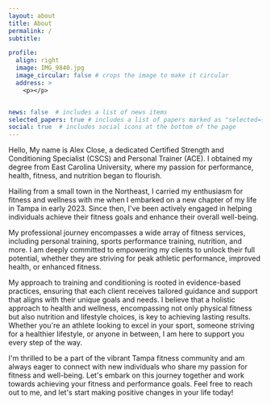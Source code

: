 ```yaml
---
layout: about
title: About
permalink: /
subtitle: 

profile:
  align: right
  image: IMG_9840.jpg
  image_circular: false # crops the image to make it circular
  address: >
    <p></p>


news: false  # includes a list of news items
selected_papers: true # includes a list of papers marked as "selected={true}"
social: true  # includes social icons at the bottom of the page
---
```


Hello, My name is Alex Close, a dedicated Certified Strength and Conditioning Specialist (CSCS) and Personal Trainer (ACE). I obtained my degree from East Carolina University, where my passion for performance, health, fitness, and nutrition began to flourish.

Hailing from a small town in the Northeast, I carried my enthusiasm for fitness and wellness with me when I embarked on a new chapter of my life in Tampa in early 2023. Since then, I've been actively engaged in helping individuals achieve their fitness goals and enhance their overall well-being.

My professional journey encompasses a wide array of fitness services, including personal training, sports performance training, nutrition, and more. I am deeply committed to empowering my clients to unlock their full potential, whether they are striving for peak athletic performance, improved health, or enhanced fitness.

My approach to training and conditioning is rooted in evidence-based practices, ensuring that each client receives tailored guidance and support that aligns with their unique goals and needs. I believe that a holistic approach to health and wellness, encompassing not only physical fitness but also nutrition and lifestyle choices, is key to achieving lasting results.
Whether you're an athlete looking to excel in your sport, someone striving for a healthier lifestyle, or anyone in between, I am here to support you every step of the way.

I'm thrilled to be a part of the vibrant Tampa fitness community and am always eager to connect with new individuals who share my passion for fitness and well-being. Let's embark on this journey together and work towards achieving your fitness and performance goals. Feel free to reach out to me, and let's start making positive changes in your life today!

